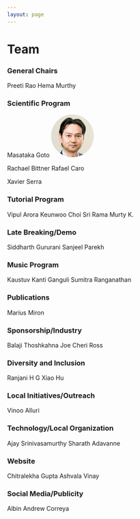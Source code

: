 ```yaml
---
layout: page
---
```

<style>
.image-cropper {
  width: 100px;
  height: 100px;
  position: relative;
  overflow: hidden;
  border-radius: 50%;
}

img {
  display: inline;
  margin: 0 auto;
  width: 100px;
  height: 100px;
  position: relative;
  overflow: hidden;
  border-radius: 50%;
}
</style>
# Team

### General Chairs
Preeti Rao
Hema Murthy

### Scientific Program

Masataka Goto
<img src="/assets/team/masataka-goto.jpg"></img>
<!-- ![alt text](/assets/team/masataka-goto.jpg "Masataka Goto") -->
Rachael Bittner
Rafael Caro
<!-- ![alt text](/assets/team/rafael-caro-repetto.jpg "Rafael Caro") -->
Xavier Serra

### Tutorial Program
Vipul Arora
Keunwoo Choi
Sri Rama Murty K.

### Late Breaking/Demo
Siddharth Gururani
Sanjeel Parekh

### Music Program
Kaustuv Kanti Ganguli
Sumitra Ranganathan

### Publications
Marius Miron

### Sponsorship/Industry
Balaji Thoshkahna
Joe Cheri Ross

### Diversity and Inclusion
Ranjani H G
Xiao Hu

### Local Initiatives/Outreach
Vinoo Alluri

### Technology/Local Organization
Ajay Srinivasamurthy
Sharath Adavanne

### Website
Chitralekha Gupta
Ashvala Vinay

### Social Media/Publicity
Albin Andrew Correya
